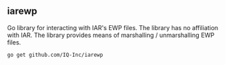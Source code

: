 ## iarewp

Go library for interacting with IAR's EWP files. The library has no affiliation
with IAR. The library provides means of marshalling / unmarshalling EWP files.

```
go get github.com/IQ-Inc/iarewp
```